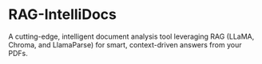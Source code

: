 # RAG-IntelliDocs
A cutting-edge, intelligent document analysis tool leveraging RAG (LLaMA, Chroma, and LlamaParse) for smart, context-driven answers from your PDFs.
